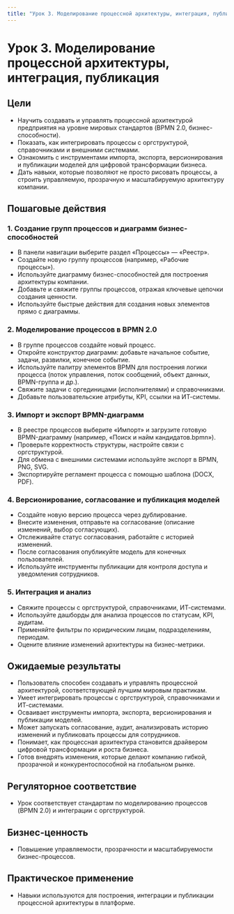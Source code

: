```yaml
---
title: "Урок 3. Моделирование процессной архитектуры, интеграция, публикация"
---
```


# Урок 3. Моделирование процессной архитектуры, интеграция, публикация

## Цели
- Научить создавать и управлять процессной архитектурой предприятия на уровне мировых стандартов (BPMN 2.0, бизнес-способности).
- Показать, как интегрировать процессы с оргструктурой, справочниками и внешними системами.
- Ознакомить с инструментами импорта, экспорта, версионирования и публикации моделей для цифровой трансформации бизнеса.
- Дать навыки, которые позволяют не просто рисовать процессы, а строить управляемую, прозрачную и масштабируемую архитектуру компании.

## Пошаговые действия

### 1. Создание групп процессов и диаграмм бизнес-способностей
- В панели навигации выберите раздел «Процессы» — «Реестр».
- Создайте новую группу процессов (например, «Рабочие процессы»).
- Используйте диаграмму бизнес-способностей для построения архитектуры компании.
- Добавьте и свяжите группы процессов, отражая ключевые цепочки создания ценности.
- Используйте быстрые действия для создания новых элементов прямо с диаграммы.

### 2. Моделирование процессов в BPMN 2.0
- В группе процессов создайте новый процесс.
- Откройте конструктор диаграмм: добавьте начальное событие, задачи, развилки, конечное событие.
- Используйте палитру элементов BPMN для построения логики процесса (поток управления, поток сообщений, объект данных, BPMN-группа и др.).
- Свяжите задачи с оргединицами (исполнителями) и справочниками.
- Добавьте пользовательские атрибуты, KPI, ссылки на ИТ-системы.

### 3. Импорт и экспорт BPMN-диаграмм
- В реестре процессов выберите «Импорт» и загрузите готовую BPMN-диаграмму (например, «Поиск и найм кандидатов.bpmn»).
- Проверьте корректность структуры, настройте связи с оргструктурой.
- Для обмена с внешними системами используйте экспорт в BPMN, PNG, SVG.
- Экспортируйте регламент процесса с помощью шаблона (DOCX, PDF).

### 4. Версионирование, согласование и публикация моделей
- Создайте новую версию процесса через дублирование.
- Внесите изменения, отправьте на согласование (описание изменений, выбор согласующих).
- Отслеживайте статус согласования, работайте с историей изменений.
- После согласования опубликуйте модель для конечных пользователей.
- Используйте инструменты публикации для контроля доступа и уведомления сотрудников.

### 5. Интеграция и анализ
- Свяжите процессы с оргструктурой, справочниками, ИТ-системами.
- Используйте дашборды для анализа процессов по статусам, KPI, аудитам.
- Применяйте фильтры по юридическим лицам, подразделениям, периодам.
- Оцените влияние изменений архитектуры на бизнес-метрики.

## Ожидаемые результаты
- Пользователь способен создавать и управлять процессной архитектурой, соответствующей лучшим мировым практикам.
- Умеет интегрировать процессы с оргструктурой, справочниками и ИТ-системами.
- Осваивает инструменты импорта, экспорта, версионирования и публикации моделей.
- Может запускать согласование, аудит, анализировать историю изменений и публиковать процессы для сотрудников.
- Понимает, как процессная архитектура становится драйвером цифровой трансформации и роста бизнеса.
- Готов внедрять изменения, которые делают компанию гибкой, прозрачной и конкурентоспособной на глобальном рынке. 

## Регуляторное соответствие
- Урок соответствует стандартам по моделированию процессов (BPMN 2.0) и интеграции с оргструктурой.

## Бизнес-ценность
- Повышение управляемости, прозрачности и масштабируемости бизнес-процессов.

## Практическое применение
- Навыки используются для построения, интеграции и публикации процессной архитектуры в платформе. 